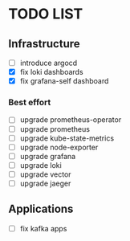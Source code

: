 
# TODO LIST

## Infrastructure

- [ ] introduce argocd
- [x] fix loki dashboards
- [x] fix grafana-self dashboard

### Best effort

- [ ] upgrade prometheus-operator
- [ ] upgrade prometheus
- [ ] upgrade kube-state-metrics
- [ ] upgrade node-exporter
- [ ] upgrade grafana
- [ ] upgrade loki
- [ ] upgrade vector
- [ ] upgrade jaeger

## Applications

- [ ] fix kafka apps
